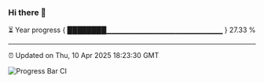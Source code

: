 ### Hi there 👋

⏳ Year progress { ████████▁▁▁▁▁▁▁▁▁▁▁▁▁▁▁▁▁▁▁▁▁▁ } 27.33 %

---

⏰ Updated on Thu, 10 Apr 2025 18:23:30 GMT

![Progress Bar CI](https://github.com/liununu/liununu/workflows/Progress%20Bar%20CI/badge.svg)
